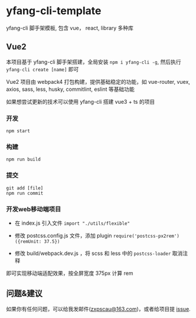 # yfang-cli-template

yfang-cli 脚手架模板, 包含 vue， react, library 多种库

## Vue2

本项目基于 yfang-cli 脚手架搭建，全局安装 `npm i yfang-cli -g`, 然后执行 `yfang-cli create [name]` 即可


Vue2 项目由 webpack4 打包构建，提供基础稳定的功能，如 vue-router, vuex, axios, sass, less, husky, commitlint, eslint 等基础功能


如果想尝试更新的技术可以使用 yfang-cli 搭建 vue3 + ts 的项目

### 开发

```
npm start
```

### 构建
```
npm run build
```

### 提交

```
git add [file]
npm run commit
```

### 开发web移动端项目

- 在 index.js 引入文件 `import "./utils/flexible"`

- 修改 postcss.config.js 文件，添加 plugin `require('postcss-px2rem')({remUnit: 37.5})`

- 修改 build/webpack.dev.js ，将 scss 和 less 中的 `postcss-loader` 取消注释

即可实现移动端适配效果，按全屏宽度 375px 计算 rem
## 问题&建议

如果你有任何问题，可以给我发邮件(zxpscau@163.com)，或者给项目提 [issue](https://github.com/YFang-FE/yfang-cli-template/issues/new).